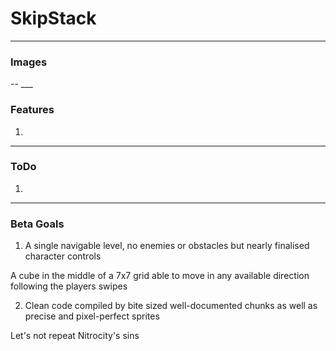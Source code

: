 # SkipStack
___
<h3>Images</h3>
--
___
<h3>Features</h3>

1.
___
<h3>ToDo</h3>

1.
___
<h3>Beta Goals</h3>

1. A single navigable level, no enemies or obstacles but nearly finalised character controls

A cube in the middle of a 7x7 grid able to move in any available direction following the players swipes

2. Clean code compiled by bite sized well-documented chunks as well as precise and pixel-perfect sprites

Let's not repeat Nitrocity's sins

